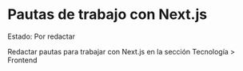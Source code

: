 # Pautas de trabajo con Next.js

Estado: Por redactar

Redactar pautas para trabajar con Next.js en la sección Tecnología > Frontend
